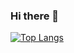 ### Hi there 👋
[![Top Langs](https://github-readme-stats.vercel.app/api/top-langs/?username=AnnIzm&layout=compact)](https://github.com/AnnIzm/github-readme-stats)
<!--
**AnnIzm/AnnIzm** is a ✨ _special_ ✨ repository because its `README.md` (this file) appears on your GitHub profile.

Here are some ideas to get you started:

- 🔭 I’m currently working on ...
- 🌱 I’m currently learning ...
- 👯 I’m looking to collaborate on ...
- 🤔 I’m looking for help with ...
- 💬 Ask me about ...
- 📫 How to reach me: ...
- 😄 Pronouns: ...
- ⚡ Fun fact: ...
-->
